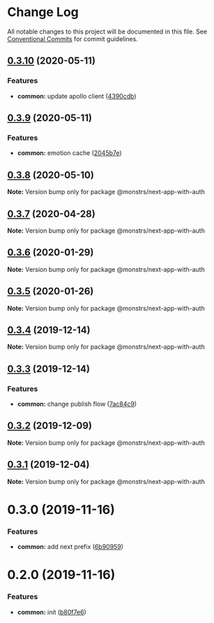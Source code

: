 # Change Log

All notable changes to this project will be documented in this file.
See [Conventional Commits](https://conventionalcommits.org) for commit guidelines.

## [0.3.10](https://github.com/monstrs-lab/nextjs-modules/compare/@monstrs/next-app-with-auth@0.3.9...@monstrs/next-app-with-auth@0.3.10) (2020-05-11)

### Features

- **common:** update apollo client ([4390cdb](https://github.com/monstrs-lab/nextjs-modules/commit/4390cdba52a5d34da3e731318848d1f1b9ac1d3f))

## [0.3.9](https://github.com/monstrs-lab/nextjs-modules/compare/@monstrs/next-app-with-auth@0.3.8...@monstrs/next-app-with-auth@0.3.9) (2020-05-11)

### Features

- **common:** emotion cache ([2045b7e](https://github.com/monstrs-lab/nextjs-modules/commit/2045b7e394dbcdc00d515186dc101f100cbb46f1))

## [0.3.8](https://github.com/monstrs-lab/nextjs-modules/compare/@monstrs/next-app-with-auth@0.3.7...@monstrs/next-app-with-auth@0.3.8) (2020-05-10)

**Note:** Version bump only for package @monstrs/next-app-with-auth

## [0.3.7](https://github.com/monstrs-lab/nextjs-modules/compare/@monstrs/next-app-with-auth@0.3.6...@monstrs/next-app-with-auth@0.3.7) (2020-04-28)

**Note:** Version bump only for package @monstrs/next-app-with-auth

## [0.3.6](https://github.com/monstrs-lab/nextjs-modules/compare/@monstrs/next-app-with-auth@0.3.5...@monstrs/next-app-with-auth@0.3.6) (2020-01-29)

**Note:** Version bump only for package @monstrs/next-app-with-auth

## [0.3.5](https://github.com/monstrs-lab/nextjs-modules/compare/@monstrs/next-app-with-auth@0.3.4...@monstrs/next-app-with-auth@0.3.5) (2020-01-26)

**Note:** Version bump only for package @monstrs/next-app-with-auth

## [0.3.4](https://github.com/monstrs-lab/nextjs-modules/compare/@monstrs/next-app-with-auth@0.3.3...@monstrs/next-app-with-auth@0.3.4) (2019-12-14)

**Note:** Version bump only for package @monstrs/next-app-with-auth

## [0.3.3](https://github.com/monstrs-lab/nextjs-modules/compare/@monstrs/next-app-with-auth@0.3.2...@monstrs/next-app-with-auth@0.3.3) (2019-12-14)

### Features

- **common:** change publish flow ([7ac84c9](https://github.com/monstrs-lab/nextjs-modules/commit/7ac84c94b89cd2ab5cf62c398c45d447567dd682))

## [0.3.2](https://github.com/monstrs-lab/nextjs-modules/compare/@monstrs/next-app-with-auth@0.3.1...@monstrs/next-app-with-auth@0.3.2) (2019-12-09)

**Note:** Version bump only for package @monstrs/next-app-with-auth

## [0.3.1](https://github.com/monstrs-lab/nextjs-modules/compare/@monstrs/next-app-with-auth@0.3.0...@monstrs/next-app-with-auth@0.3.1) (2019-12-04)

**Note:** Version bump only for package @monstrs/next-app-with-auth

# 0.3.0 (2019-11-16)

### Features

- **common:** add next prefix ([6b90959](https://github.com/monstrs-lab/nextjs-modules/commit/6b90959f86b8f0fb7bf1e64bd1ccf00b6d664188))

# 0.2.0 (2019-11-16)

### Features

- **common:** init ([b80f7e6](https://github.com/monstrs-lab/nextjs-modules/commit/b80f7e6c4c3e1853c835070ea30980096986a616))

